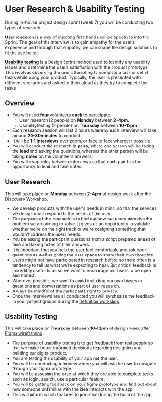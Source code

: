 # User Research & Usability Testing

During in-house project design sprint (week 7) you will be conducting two types of research.

**[User research](https://designsprintkit.withgoogle.com/methodology/phase1-understand/user-interviews)** is a way of injecting first-hand user perspectives into the Sprint. The goal of the interview is to gain empathy for the user’s experience and through that empathy, we can shape the design solutions to fit the use better.

**[Usability testing](https://designsprintkit.withgoogle.com/methodology/phase6-validate/usability-study_1)** is a Design Sprint method used to identify any usability issues and determine the user’s satisfaction with the product prototype. This involves observing the user attempting to complete a task or set of tasks while using your product. Typically, the user is presented with different scenarios and asked to think aloud as they try to complete the tasks.

## Overview

- You will need **four** volunteers **each** to participate.
  - User research (2 people) on **Monday** between **2-4pm**.
  - Usabilitytesting (2 people) on **Thursday** between **10-12pm** .
- Each research session will last 2 hours whereby each interview will take around **20-30minutes** to conduct.
- It will be **1-1 interviews** over zoom, or face to face wherever possible.
- You will conduct the research in **pairs**, where one person will be taking the **lead** and asking the questions, whereas the other person will be taking **notes** on the volunteers answers.
- You will swap roles between interviews so that each pair has the opportunity to lead and take notes.

## User Research

This will take place on **Monday** between **2-4pm** of design week after the [Discovery Workshop](https://docs.google.com/presentation/d/10t83KG0ZHP5jKpxdL5HX8hkQDqvf2f01qJs-NkeqjX8/edit).

- We develop products with the user's needs in mind, so that the services we design must respond to the needs of the user.
- The purpose of this research is to find out how our users perceive the problem we are aiming to solve. It gives us an opportunity to validate whether we’re on the right track or we’re designing something that wouldn’t address the users needs.
- You be asking the particpant questions from a script prepared ahead of time and taking notes of their answers.
- It is important that you help the user feel comfortable and ask open questions as well as giving the user space to share their own thoughts.
- Users might not have participated in research before so there often is a tendency to tell us what we’re expecting to hear. But critical feedback is incredibly useful to us so we want to encourage our users to be open and honest.
- Wherever possible, we want to avoid including our own biases in questions and conversations as part of user research.
- Always be mindful of the particpants right to privacy.
- Once the interviews are all conducted you will synthesise the feedback in your project groups during the [Definition workshop](https://docs.google.com/presentation/d/15c3DstgW4W-cFAjTV3LRNuvS9D7Ny5_UMOMYqW-Nvj0/edit).

## Usability Testing

[This](https://docs.google.com/presentation/d/10VxYiFBmwLevEH3V6AP74ibf_JRt51Gd-295TICrWQU/edit#slide=id.g87e8f70714_0_133) will take place on **Thursday** between **10-12pm** of design week after [Figma wireframing](https://learn.foundersandcoders.com/course/syllabus/projects/in-house-design/schedule/).

- The purpose of usability testing is to get feedback from real people so that we make better informed decisions regarding designing and building our digital product.
- You are testing the usability of your app not the user.
- You will be conducting interview where you will ask the user to navigate through your figma prototype.
- You will be assesing the ease at which they are able to complete tasks such as login, search, use a particular feature.
- You will be getting feedback on your figma prototype and find out about how someone unfamiliar with the idea interacts with the app
- This will inform which features to prioritise during the build of the app.
